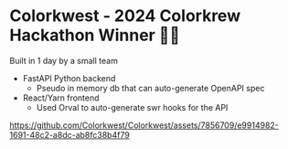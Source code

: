 # Colorkwest - 2024 Colorkrew Hackathon Winner 🥳🎉

Built in 1 day by a small team
- FastAPI Python backend
  - Pseudo in memory db that can auto-generate OpenAPI spec
- React/Yarn frontend
  - Used Orval to auto-generate swr hooks for the API
    
https://github.com/Colorkwest/Colorkwest/assets/7856709/e9914982-1691-48c2-a8dc-ab8fc38b4f79
